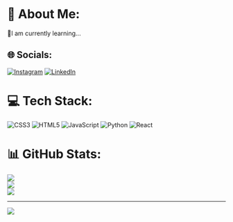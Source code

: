 # 💫 About Me:
🌱I am currently learning...


## 🌐 Socials:
[![Instagram](https://img.shields.io/badge/Instagram-%23E4405F.svg?logo=Instagram&logoColor=white)](https://instagram.com/hustling_beast__) [![LinkedIn](https://img.shields.io/badge/LinkedIn-%230077B5.svg?logo=linkedin&logoColor=white)](https://linkedin.com/in/Aakashnaruka) 

# 💻 Tech Stack:
![CSS3](https://img.shields.io/badge/css3-%231572B6.svg?style=flat&logo=css3&logoColor=white) ![HTML5](https://img.shields.io/badge/html5-%23E34F26.svg?style=flat&logo=html5&logoColor=white) ![JavaScript](https://img.shields.io/badge/javascript-%23323330.svg?style=flat&logo=javascript&logoColor=%23F7DF1E) ![Python](https://img.shields.io/badge/python-3670A0?style=flat&logo=python&logoColor=ffdd54) ![React](https://img.shields.io/badge/react-%2320232a.svg?style=flat&logo=react&logoColor=%2361DAFB)
# 📊 GitHub Stats:
![](https://github-readme-stats.vercel.app/api?username=Aakashsingh7568&theme=ambient_gradient&hide_border=false&include_all_commits=false&count_private=false)<br/>
![](https://github-readme-streak-stats.herokuapp.com/?user=Aakashsingh7568&theme=ambient_gradient&hide_border=false)<br/>
![](https://github-readme-stats.vercel.app/api/top-langs/?username=Aakashsingh7568&theme=ambient_gradient&hide_border=false&include_all_commits=false&count_private=false&layout=compact)

---
[![](https://visitcount.itsvg.in/api?id=Aakashsingh7568&icon=0&color=13)](https://visitcount.itsvg.in)
